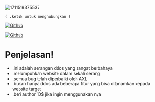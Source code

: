 ![1711519375537](https://github.com/FakeAXL00/Venom-Brutal/assets/164671698/dd1fade7-8a53-4183-93e1-23d979197dbc)

``( .ketuk untuk menghubungkan )`` 

[![Github](https://img.shields.io/badge/Github-blue?style=for-the-badge&logo=github)](https://github.com/FakeAXL00)

[![Github](https://img.shields.io/badge/Instagram-blue?style=for-the-badge&logo=instagram)](https://fakeaxl.404)

# Penjelasan! 
- .ini adalah serangan ddos yang sangat berbahaya
- .melumpuhkan website dalam sekali serang
- .semua bug telah diperbaiki oleh AXL
- .bukan hanya ddos ada beberapa fitur yang bisa ditanamkan kepada website target
- .beri author 10$ jika ingin menggunakan nya 
